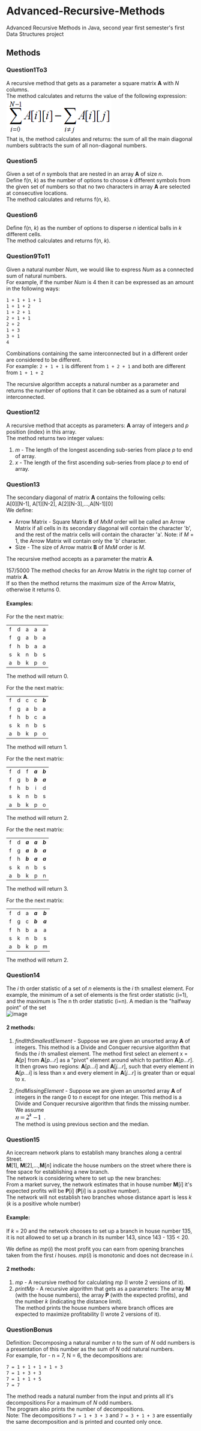 # Advanced-Recursive-Methods
Advanced Recursive Methods in Java, second year first semester's first Data Structures project

## Methods
### Question1To3
A recursive method that gets as a parameter a square matrix **A** with *N* columns.  
The method calculates and returns the value of the following expression:  
![image](https://raw.githubusercontent.com/aviasd/Advanced-Recursive-Methods/master/README%20files/expressionForQuestion1To3.PNG)  
That is, the method calculates and returns: the sum of all the main diagonal numbers subtracts the sum of all non-diagonal numbers.  

### Question5
Given a set of *n* symbols that are nested in an array **A** of size *n*.  
Define f(*n*, *k*) as the number of options to choose *k* different symbols from the given set of numbers so that no two characters in array **A** are selected at consecutive locations.  
The method calculates and returns f(*n*, *k*).

### Question6
Define f(*n*, *k*) as the number of options to disperse *n* identical balls in *k* different cells.  
The method calculates and returns f(*n*, *k*).

### Question9To11
Given a natural number *Num*, we would like to express *Num* as a connected sum of natural numbers.  
For example, if the number *Num* is 4 then it can be expressed as an amount in the following ways:  
```
1 + 1 + 1 + 1
1 + 1 + 2
1 + 2 + 1
2 + 1 + 1
2 + 2
1 + 3
3 + 1
4
```
Combinations containing the same interconnected but in a different order are considered to be different.  
For example: `2 + 1 + 1` is different from `1 + 2 + 1` and both are different from `1 + 1 + 2`  

The recursive algorithm accepts a natural number as a parameter and returns the number of options that it can be obtained as a sum of natural interconnected.

### Question12
A recursive method that accepts as parameters: **A** array of integers and *p* position (index) in this array.  
The method returns two integer values:  
1) *m* - The length of the longest ascending sub-series from place *p* to end of array.
2) *x* - The length of the first ascending sub-series from place *p* to end of array.

### Question13
The secondary diagonal of matrix **A** contains the following cells:  
A[0][N-1], A[1][N-2], A[2][N-3],...,A[N-1][0]  
We define:  
* Arrow Matrix - Square Matrix **B** of *M*x*M* order will be called an Arrow Matrix if all cells in its secondary diagonal will contain the character 'b', and the rest of the matrix cells will contain the character 'a'.
Note: if *M* = 1,  the Arrow Matrix will contain only the 'b' character.
* Size - The size of Arrow matrix **B** of *M*x*M*  order is *M*.

The recursive method accepts as a parameter the matrix **A**.  

157/5000
The method checks for an Arrow Matrix in the right top corner of matrix **A**.  
If so then the method returns the maximum size of the Arrow Matrix, otherwise it returns 0.

#### Examples:
For the the next matrix:

|    |    |    |    |    |
|:--:|:--:|:--:|:--:|:--:|
|  f |  d |  a |  a |  a |
|  f |  g |  a |  b |  a |
|  f |  h |  b |  a |  a |
|  s |  k |  n |  b |  s |
|  a |  b |  k |  p |  o |

The method will return 0.

For the the next matrix:

|    |    |    |    |    |
|:--:|:--:|:--:|:--:|:--:|
|  f |  d |  c |  c |  ***b*** |
|  f |  g |  a |  b |  a |
|  f |  h |  b |  c |  a |
|  s |  k |  n |  b |  s |
|  a |  b |  k |  p |  o |

The method will return 1.

For the the next matrix:

|    |    |    |    |    |
|:--:|:--:|:--:|:--:|:--:|
|  f |  d |  f |  ***a*** |  ***b*** |
|  f |  g |  b |  ***b*** |  ***a*** |
|  f |  h |  b |  i |  d |
|  s |  k |  n |  b |  s |
|  a |  b |  k |  p |  o |

The method will return 2.


For the the next matrix:

|    |    |    |    |    |
|:--:|:--:|:--:|:--:|:--:|
|  f |  d |  ***a*** |  ***a*** |  ***b*** |
|  f |  g |  ***a*** |  ***b*** |  ***a*** |
|  f |  h |  ***b*** |  ***a*** |  ***a*** |
|  s |  k |  n |  b |  s |
|  a |  b |  k |  p |  n |

The method will return 3.

For the the next matrix:

|    |    |    |    |    |
|:--:|:--:|:--:|:--:|:--:|
|  f |  d |  a |  ***a*** |  ***b*** |
|  f |  g |  c |  ***b*** |  ***a*** |
|  f |  h |  b |  a |  a |
|  s |  k |  n |  b |  s |
|  a |  b |  k |  p |  m |

The method will return 2.

### Question14
The *i* th order statistic of a set of *n* elements is the *i* th smallest element. For example, the minimum of a set of elements is the first order statistic (i=1), and the maximum is The n th order statistic (i=n). A median is the "halfway point"
of the set  
![image](https://raw.githubusercontent.com/aviasd/Advanced-Recursive-https://raw.githubusercontent.com/aviasd/Advanced-Recursive-Methods/master/README%20files/expressionForQuestion14.PNG)  

#### 2 methods:
1) *findIthSmallestElement* - Suppose we are given an unsorted array **A** of integers. This method is a
Divide and Conquer recursive algorithm that finds the *i* th smallest
element.
The method first select an element x = **A**[*p*] from **A**[*p…r*] as a "pivot" element around which to partition **A**[*p…r*].  
It then grows two regions: **A**[*p…i*] and **A**[*j…r*], such that every element in **A**[*p…i*] is less than x and every element in **A**[*j…r*] is greater than or equal to x.

2) *findMissingElement* - Suppose we are given an unsorted array **A** of integers in the range 0 to *n* except for one integer. This method is a Divide and Conquer recursive algorithm that finds the missing number. We assume  
![image](https://raw.githubusercontent.com/aviasd/Advanced-Recursive-Methods/master/README%20files/expressionForQuestion14b.PNG)  
The method is using previous section and the median.

### Question15
An icecream network plans to establish many branches along a central Street.  
**M**[1], **M**[2],...,**M**[*n*] indicate the house numbers on the street where there is free space for establishing a new branch.  
The network is considering where to set up the new branches:  
From a market survey, the network estimates that in house number **M**[*i*] it's expected profits will be **P**[*i*] (**P**[*i*] is a positive number).  
The network will not establish two branches whose distance apart is less *k* (*k* is a positive whole number)

#### Example:

If *k* = 20 and the network chooses to set up a branch in house number 135, it is not allowed to set up a branch in its number
143, since 143 - 135 < 20.

We define as *mp*(*i*) the most profit you can earn from opening branches taken from the first *i* houses. *mp*(*i*) is monotonic and does not decrease in *i*.

#### 2 methods:
1) *mp* - A recursive method for calculating *mp* (I wrote 2 versions of it).
2) *printMp* - A recursive algorithm that gets as a parameters: The array **M** (with the house numbers), the array **P** (with the expected profits), and the number *k* (indicating the distance limit).  
The method prints the house numbers where branch offices are expected to maximize profitability (I wrote 2 versions of it).

### QuestionBonus
Definition: Decomposing a natural number *n* to the sum of *N* odd numbers is a presentation of this number as the sum of *N* odd natural numbers.  
For example, for - n = 7, N = 6, the decompositions are:  
```
7 = 1 + 1 + 1 + 1 + 3
7 = 1 + 3 + 3
7 = 1 + 1 + 5
7 = 7
```
The method reads a natural number from the input and prints all it's decompositions For a maximum of *N* odd numbers.  
The program also prints the number of decompositions.  
Note: The decompositions `7 = 1 + 3 + 3` and `7 = 3 + 1 + 3` are essentially the same decomposition and is printed and counted only once.
